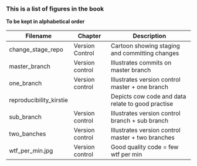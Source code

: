 ### This is a list of figures in the book

**To be kept in alphabetical order**

| Filename                   | Chapter              | Description                                       |
| -------------------------- | -------------------- | ------------------------------------------------- |
| change_stage_repo          | Version Control      |Cartoon showing staging and committing changes     |
| master_branch              | Version control      | Illustrates commits on master branch              |
| one_branch                 | Version control      | Illustrates version control master + one branch   |
| reproducibility_kirstie    |                      | Depicts cow code and data relate to good practise |
| sub_branch                 | Version control      | Illustrates version control branch + sub branch   |
| two_banches                | Version control      | Illustrates version control master + two branches |
| wtf_per_min.jpg            | Version control      | Good quality code = few wtf per min               |
